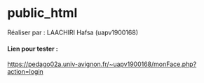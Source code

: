 # public_html
Réaliser par : LAACHIRI Hafsa (uapv1900168)
#### Lien pour tester :
https://pedago02a.univ-avignon.fr/~uapv1900168/monFace.php?action=login
